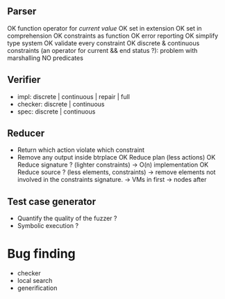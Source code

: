 ## Parser
OK function operator for *current value*
OK set in extension
OK set in comprehension
OK constraints as function
OK error reporting
OK simplify type system
OK validate every constraint
OK discrete & continuous constraints (an operator for current && end status ?): problem with marshalling
NO predicates

## Verifier ##
- impl: discrete | continuous | repair | full
- checker: discrete | continuous
- spec: discrete | continuous

## Reducer ##
- Return which action violate which constraint
- Remove any output inside btrplace
OK Reduce plan (less actions)
OK Reduce signature ? (lighter constraints)
   -> O(n) implementation
OK Reduce source ? (less elements, constraints)
  -> remove elements not involved in the constraints signature.
     -> VMs in first
     -> nodes after

## Test case generator
- Quantify the quality of the fuzzer ?
- Symbolic execution ?

# Bug finding
- checker
- local search
- generification
